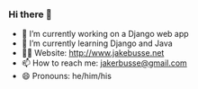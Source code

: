 ### Hi there 👋

<!--
**jakebusse/jakebusse** is a ✨ _special_ ✨ repository because its `README.md` (this file) appears on your GitHub profile.

Here are some ideas to get you started:

- 👯 I’m looking to collaborate on ...
- 🤔 I’m looking for help with ...
- 💬 Ask me about ...
- ⚡ Fun fact: ...
-->

- 🔭 I’m currently working on a Django web app
- 🌱 I’m currently learning Django and Java
- 👨‍💻 Website: http://www.jakebusse.net
- 📫 How to reach me: jakerbusse@gmail.com
- 😄 Pronouns: he/him/his
